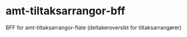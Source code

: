 # amt-tiltaksarrangor-bff
BFF for amt-tiltaksarrangor-flate (deltakeroversikt for tiltaksarrangører)
